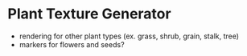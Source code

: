 Plant Texture Generator
=======================

- rendering for other plant types (ex. grass, shrub, grain, stalk, tree)
- markers for flowers and seeds?
